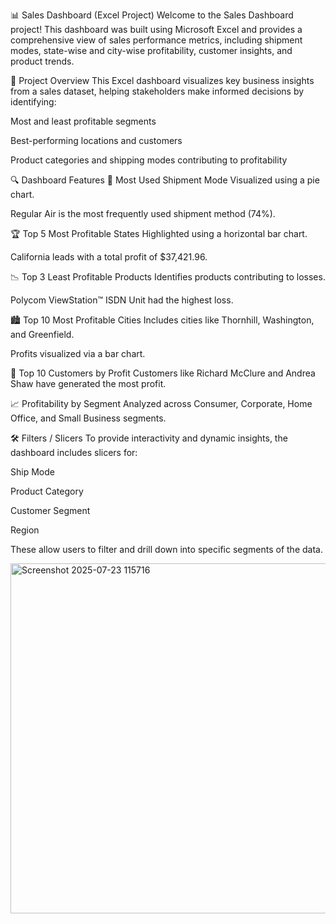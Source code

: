 📊 Sales Dashboard (Excel Project)
Welcome to the Sales Dashboard project! This dashboard was built using Microsoft Excel and provides a comprehensive view of sales performance metrics, including shipment modes, state-wise and city-wise profitability, customer insights, and product trends.

📌 Project Overview
This Excel dashboard visualizes key business insights from a sales dataset, helping stakeholders make informed decisions by identifying:

Most and least profitable segments

Best-performing locations and customers

Product categories and shipping modes contributing to profitability

🔍 Dashboard Features
🚚 Most Used Shipment Mode
Visualized using a pie chart.

Regular Air is the most frequently used shipment method (74%).

🏆 Top 5 Most Profitable States
Highlighted using a horizontal bar chart.

California leads with a total profit of $37,421.96.

📉 Top 3 Least Profitable Products
Identifies products contributing to losses.

Polycom ViewStation™ ISDN Unit had the highest loss.

🏙 Top 10 Most Profitable Cities
Includes cities like Thornhill, Washington, and Greenfield.

Profits visualized via a bar chart.

👥 Top 10 Customers by Profit
Customers like Richard McClure and Andrea Shaw have generated the most profit.

📈 Profitability by Segment
Analyzed across Consumer, Corporate, Home Office, and Small Business segments.

🛠 Filters / Slicers
To provide interactivity and dynamic insights, the dashboard includes slicers for:

Ship Mode

Product Category

Customer Segment

Region

These allow users to filter and drill down into specific segments of the data.

<img width="1716" height="560" alt="Screenshot 2025-07-23 115716" src="https://github.com/user-attachments/assets/e61af874-d5a0-4369-8735-ef30d2afc305" />


